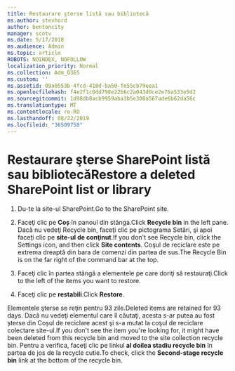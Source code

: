 ```yaml
---
title: Restaurare şterse listă sau bibliotecă
ms.author: stevhord
author: bentoncity
manager: scotv
ms.date: 5/17/2018
ms.audience: Admin
ms.topic: article
ROBOTS: NOINDEX, NOFOLLOW
localization_priority: Normal
ms.collection: Adm_O365
ms.custom: ''
ms.assetid: 09a0553b-4fcd-410d-ba50-fe55cb79eea1
ms.openlocfilehash: f4e2f1c0dd798e22b6c2a043d0ce2e76a533e5d2
ms.sourcegitcommit: 1d98db8acb9959aba3b5e308a567ade6b62da56c
ms.translationtype: MT
ms.contentlocale: ro-RO
ms.lasthandoff: 08/22/2019
ms.locfileid: "36509758"
---
```

# <a name="restore-a-deleted-sharepoint-list-or-library"></a><span data-ttu-id="bb1b2-102">Restaurare şterse SharePoint listă sau bibliotecă</span><span class="sxs-lookup"><span data-stu-id="bb1b2-102">Restore a deleted SharePoint list or library</span></span>

1. <span data-ttu-id="bb1b2-103">Du-te la site-ul SharePoint.</span><span class="sxs-lookup"><span data-stu-id="bb1b2-103">Go to the SharePoint site.</span></span>
    
2. <span data-ttu-id="bb1b2-104">Faceţi clic pe **Coș** în panoul din stânga.</span><span class="sxs-lookup"><span data-stu-id="bb1b2-104">Click **Recycle bin** in the left pane.</span></span> <span data-ttu-id="bb1b2-105">Dacă nu vedeţi Recycle bin, faceţi clic pe pictograma Setări, şi apoi faceţi clic pe **site-ul de conţinut**.</span><span class="sxs-lookup"><span data-stu-id="bb1b2-105">If you don't see Recycle bin, click the Settings icon, and then click **Site contents**.</span></span> <span data-ttu-id="bb1b2-106">Coşul de reciclare este pe extrema dreaptă din bara de comenzi din partea de sus.</span><span class="sxs-lookup"><span data-stu-id="bb1b2-106">The Recycle Bin is on the far right of the command bar at the top.</span></span>
    
3. <span data-ttu-id="bb1b2-107">Faceţi clic în partea stângă a elementele pe care doriţi să restauraţi.</span><span class="sxs-lookup"><span data-stu-id="bb1b2-107">Click to the left of the items you want to restore.</span></span>
    
4. <span data-ttu-id="bb1b2-108">Faceţi clic pe **restabili**.</span><span class="sxs-lookup"><span data-stu-id="bb1b2-108">Click **Restore**.</span></span>
    
<span data-ttu-id="bb1b2-109">Elementele şterse se reţin pentru 93 zile.</span><span class="sxs-lookup"><span data-stu-id="bb1b2-109">Deleted items are retained for 93 days.</span></span> <span data-ttu-id="bb1b2-110">Dacă nu vedeţi elementul care îl căutaţi, acesta s-ar putea au fost șterse din Coșul de reciclare acest şi s-a mutat la coşul de reciclare colectare site-ul.</span><span class="sxs-lookup"><span data-stu-id="bb1b2-110">If you don't see the item you're looking for, it might have been deleted from this recycle bin and moved to the site collection recycle bin.</span></span> <span data-ttu-id="bb1b2-111">Pentru a verifica, faceţi clic pe linkul **al doilea stadiu recycle bin** în partea de jos de la recycle cutie.</span><span class="sxs-lookup"><span data-stu-id="bb1b2-111">To check, click the **Second-stage recycle bin** link at the bottom of the recycle bin.</span></span> 
  

